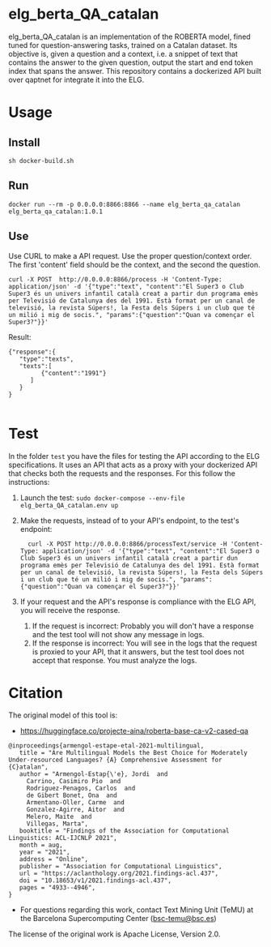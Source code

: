 # elg_berta_QA_catalan


elg_berta_QA_catalan is an implementation of the ROBERTA model, fined tuned for question-answering tasks, trained on a Catalan dataset. Its objective is, given a question and a context, i.e. a snippet of text that contains the answer to the given question, output the start and end token index that spans the answer. This repository contains a dockerized API built over qaptnet for integrate it into the ELG.

# Usage


## Install
```
sh docker-build.sh
```
## Run
```
docker run --rm -p 0.0.0.0:8866:8866 --name elg_berta_qa_catalan elg_berta_qa_catalan:1.0.1
```

## Use

Use CURL to make a API request. Use the proper question/context order. The first 'content' field should be the context, and the second the question.

```
curl -X POST  http://0.0.0.0:8866/process -H 'Content-Type: application/json' -d '{"type":"text", "content":"El Super3 o Club Super3 és un univers infantil català creat a partir dun programa emès per Televisió de Catalunya des del 1991. Està format per un canal de televisió, la revista Súpers!, la Festa dels Súpers i un club que té un milió i mig de socis.", "params":{"question":"Quan va començar el Super3?"}}'
```


Result:

```
{"response":{
   "type":"texts",
   "texts":[
         {"content":"1991"}
      ]
   }
}


```

# Test
In the folder `test` you have the files for testing the API according to the ELG specifications.
It uses an API that acts as a proxy with your dockerized API that checks both the requests and the responses.
For this follow the instructions:

1) Launch the test: `sudo docker-compose --env-file elg_berta_QA_catalan.env up`

2) Make the requests, instead of to your API's endpoint, to the test's endpoint:
   ```
     curl -X POST http://0.0.0.0:8866/processText/service -H 'Content-Type: application/json' -d '{"type":"text", "content":"El Super3 o Club Super3 és un univers infantil català creat a partir dun programa emès per Televisió de Catalunya des del 1991. Està format per un canal de televisió, la revista Súpers!, la Festa dels Súpers i un club que té un milió i mig de socis.", "params":{"question":"Quan va començar el Super3?"}}'
   ```
   
3) If your request and the API's response is compliance with the ELG API, you will receive the response.
   1) If the request is incorrect: Probably you will don't have a response and the test tool will not show any message in logs.
   2) If the response is incorrect: You will see in the logs that the request is proxied to your API, that it answers, but the test tool does not accept that response. You must analyze the logs.

# Citation
The original model of this tool is:
- https://huggingface.co/projecte-aina/roberta-base-ca-v2-cased-qa
 ```
 @inproceedings{armengol-estape-etal-2021-multilingual,
    title = "Are Multilingual Models the Best Choice for Moderately Under-resourced Languages? {A} Comprehensive Assessment for {C}atalan",
    author = "Armengol-Estap{\'e}, Jordi  and
      Carrino, Casimiro Pio  and
      Rodriguez-Penagos, Carlos  and
      de Gibert Bonet, Ona  and
      Armentano-Oller, Carme  and
      Gonzalez-Agirre, Aitor  and
      Melero, Maite  and
      Villegas, Marta",
    booktitle = "Findings of the Association for Computational Linguistics: ACL-IJCNLP 2021",
    month = aug,
    year = "2021",
    address = "Online",
    publisher = "Association for Computational Linguistics",
    url = "https://aclanthology.org/2021.findings-acl.437",
    doi = "10.18653/v1/2021.findings-acl.437",
    pages = "4933--4946",
}
```
- For questions regarding this work, contact Text Mining Unit (TeMU) at the Barcelona Supercomputing Center (bsc-temu@bsc.es)

The license of the original work is Apache License, Version 2.0.
